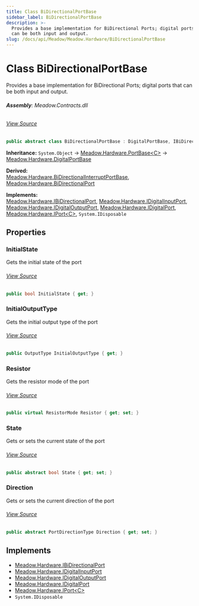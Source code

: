 ```yaml
---
title: Class BiDirectionalPortBase
sidebar_label: BiDirectionalPortBase
description: >-
  Provides a base implementation for BiDirectional Ports; digital ports  that
  can be both input and output.
slug: /docs/api/Meadow/Meadow.Hardware/BiDirectionalPortBase
---
```

# Class BiDirectionalPortBase
Provides a base implementation for BiDirectional Ports; digital ports 
that can be both input and output.

###### **Assembly**: Meadow.Contracts.dll
###### [View Source](https://github.com/WildernessLabs/Meadow.Contracts.git/blob/develop/Source/Meadow.Contracts/Hardware/Bases/BiDirectionalPortBase.cs#L9)
```csharp title="Declaration"
public abstract class BiDirectionalPortBase : DigitalPortBase, IBiDirectionalPort, IDigitalInputPort, IDigitalOutputPort, IDigitalPort, IPort<IDigitalChannelInfo>, IDisposable
```
**Inheritance:** `System.Object` -> [Meadow.Hardware.PortBase&lt;C&gt;](../Meadow.Hardware/PortBase`C`) -> [Meadow.Hardware.DigitalPortBase](../Meadow.Hardware/DigitalPortBase)

**Derived:**  
[Meadow.Hardware.BiDirectionalInterruptPortBase](../Meadow.Hardware/BiDirectionalInterruptPortBase), [Meadow.Hardware.BiDirectionalPort](../Meadow.Hardware/BiDirectionalPort)

**Implements:**  
[Meadow.Hardware.IBiDirectionalPort](../Meadow.Hardware/IBiDirectionalPort), [Meadow.Hardware.IDigitalInputPort](../Meadow.Hardware/IDigitalInputPort), [Meadow.Hardware.IDigitalOutputPort](../Meadow.Hardware/IDigitalOutputPort), [Meadow.Hardware.IDigitalPort](../Meadow.Hardware/IDigitalPort), [Meadow.Hardware.IPort&lt;C&gt;](../Meadow.Hardware/IPort`C`), `System.IDisposable`

## Properties
### InitialState
Gets the initial state of the port
###### [View Source](https://github.com/WildernessLabs/Meadow.Contracts.git/blob/develop/Source/Meadow.Contracts/Hardware/Bases/BiDirectionalPortBase.cs#L14)
```csharp title="Declaration"
public bool InitialState { get; }
```
### InitialOutputType
Gets the initial output type of the port
###### [View Source](https://github.com/WildernessLabs/Meadow.Contracts.git/blob/develop/Source/Meadow.Contracts/Hardware/Bases/BiDirectionalPortBase.cs#L18)
```csharp title="Declaration"
public OutputType InitialOutputType { get; }
```
### Resistor
Gets the resistor mode of the port
###### [View Source](https://github.com/WildernessLabs/Meadow.Contracts.git/blob/develop/Source/Meadow.Contracts/Hardware/Bases/BiDirectionalPortBase.cs#L22)
```csharp title="Declaration"
public virtual ResistorMode Resistor { get; set; }
```
### State
Gets or sets the current state of the port
###### [View Source](https://github.com/WildernessLabs/Meadow.Contracts.git/blob/develop/Source/Meadow.Contracts/Hardware/Bases/BiDirectionalPortBase.cs#L26)
```csharp title="Declaration"
public abstract bool State { get; set; }
```
### Direction
Gets or sets the current direction of the port
###### [View Source](https://github.com/WildernessLabs/Meadow.Contracts.git/blob/develop/Source/Meadow.Contracts/Hardware/Bases/BiDirectionalPortBase.cs#L28)
```csharp title="Declaration"
public abstract PortDirectionType Direction { get; set; }
```

## Implements

* [Meadow.Hardware.IBiDirectionalPort](../Meadow.Hardware/IBiDirectionalPort)
* [Meadow.Hardware.IDigitalInputPort](../Meadow.Hardware/IDigitalInputPort)
* [Meadow.Hardware.IDigitalOutputPort](../Meadow.Hardware/IDigitalOutputPort)
* [Meadow.Hardware.IDigitalPort](../Meadow.Hardware/IDigitalPort)
* [Meadow.Hardware.IPort&lt;C&gt;](../Meadow.Hardware/IPort`C`)
* `System.IDisposable`
